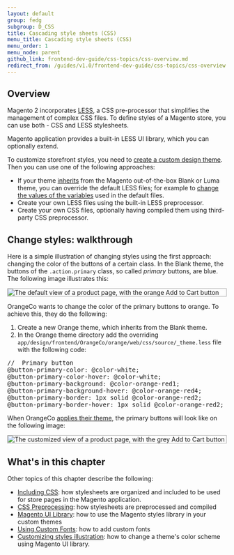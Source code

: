 ```yaml
---
layout: default
group: fedg
subgroup: D_CSS
title: Cascading style sheets (CSS)
menu_title: Cascading style sheets (CSS)
menu_order: 1
menu_node: parent
github_link: frontend-dev-guide/css-topics/css-overview.md
redirect_from: /guides/v1.0/frontend-dev-guide/css-topics/css-overview.html
---
```


## Overview

Magento 2 incorporates <a href="http://lesscss.org/" target="_blank">LESS</a>, a CSS pre-processor that simplifies the management of complex CSS files.
To define styles of a Magento store, you can use both - CSS and LESS stylesheets.

Magento application provides a built-in LESS UI library, which you can optionally extend. 

To customize storefront styles, you need to <a href="{{site.gdeurl}}frontend-dev-guide/themes/theme-create.html" target="_blank">create a custom design theme</a>. Then you can use one of the following approaches:

*	If your theme <a href="{{site.gdeurl}}frontend-dev-guide/themes/theme-inherit.html" target="_blank">inherits</a> from the Magento out-of-the-box Blank or Luma theme, you can override the default LESS files; for example to <a href="{{site.gdeurl}}frontend-dev-guide/css-topics/theme-ui-lib.html#fedg_using-ui-lib_predef-vars" target="_blank">change the values of the variables</a> used in the default files. 
*	Create your own LESS files using the built-in LESS preprocessor. 
*	Create your own CSS files, optionally having compiled them using third-party CSS preprocessor.

<h2 id="css_walk">Change styles: walkthrough</h2>

Here is a simple illustration of changing styles using the first approach: changing the color of the buttons of a certain class.
In the Blank theme, the buttons of the `.action.primary` class, so called *primary* buttons, are blue. The following image illustrates this:

<div style="border: 1px solid #ABABAB">
<img src="{{site.baseurl}}common/images/css_over1.png" alt="The default view of a product page, with the orange Add to Cart button">
</div>

OrangeCo wants to change the color of the primary buttons to orange. To achieve this, they do the following:

1. Create a new Orange theme, which inherits from the Blank theme.
2. In the Orange theme directory add the overriding <code>app/design/frontend/OrangeCo/orange/web/css/source/_theme.less</code> file with the following code:
<pre>
//  Primary button
@button-primary-color: @color-white;
@button-primary-color-hover: @color-white;
@button-primary-background: @color-orange-red1;
@button-primary-background-hover: @color-orange-red4;
@button-primary-border: 1px solid @color-orange-red2;
@button-primary-border-hover: 1px solid @color-orange-red2;
</pre>

When OrangeCo <a href="{{site.gdeurl}}frontend-dev-guide/themes/theme-apply.html" target="_blank">applies their theme</a>, the primary buttons will look like on the following image:

<div style="border: 1px solid #ABABAB">
<img src="{{site.baseurl}}common/images/css_over2.png" alt="The customized view of a product page, with the grey Add to Cart button">
</div>

<h2 id="css_topics">What's in this chapter</h2>
Other topics of this chapter describe the following:

* <a href="{{site.gdeurl}}frontend-dev-guide/css-topics/css-themes.html" target="_blank">Including CSS</a>: how stylesheets are organized and included to be used for store pages in the Magento application. 
* <a href="{{site.gdeurl}}frontend-dev-guide/css-topics/css-preprocess.html" target="_blank">CSS Preprocessing</a>: how stylesheets are preprocessed and compiled
* <a href="{{site.gdeurl}}frontend-dev-guide/css-topics/theme-ui-lib.html" target="_blank">Magento UI Library</a>: how to use the Magento styles library in your custom themes
* <a href="{{site.gdeurl}}frontend-dev-guide/css-topics/using-fonts.html" target="_blank">Using Custom Fonts</a>: how to add custom fonts 
* <a href="{{site.gdeurl}}frontend-dev-guide/css-topics/css-practice.html" target="_blank">Customizing styles illustration</a>: how to change a theme's color scheme using Magento UI library. 


